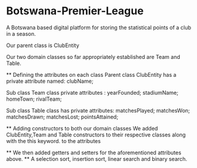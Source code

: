 # Botswana-Premier-League
 A Botswana based digital platform for storing the statistical points of a club in a season.

 Our parent class is ClubEntity

 Our two domain classes so far appropriately established are Team and Table.



** Defining the attributes on each class
 Parent class ClubEntity has a private attribute named:
 clubName;


Sub class Team class private attributes :
  yearFounded;
  stadiumName;
  homeTown;
  rivalTeam;

Sub class Table class has private attributes:
  matchesPlayed;
  matchesWon;
  matchesDrawn;
  matchesLost;
  pointsAttained;

** Adding constructors to both our domain classes
We added ClubEntity,Team and Table constructors to their respective classes along with the this keyword. to the attributes

** We then added getters and setters for the aforementioned attributes above.
** A selection sort, insertion sort, linear search and binary search.
